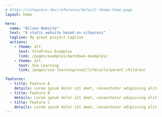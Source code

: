 ```yaml
---
# https://vitepress.dev/reference/default-theme-home-page
layout: home

hero:
  name: "Wilson Website"
  text: "A static website based on vitepress"
  tagline: My great project tagline
  actions:
    - theme: alt
      text: VitePress Examples
      link: /pages/examples/markdown-examples/
    - theme: alt
      text: Vue Learning
      link: /pages/vue-learning/vue2/lifecycle/parent_children/

features:
  - title: Feature A
    details: Lorem ipsum dolor sit amet, consectetur adipiscing elit
  - title: Feature B
    details: Lorem ipsum dolor sit amet, consectetur adipiscing elit
  - title: Feature C
    details: Lorem ipsum dolor sit amet, consectetur adipiscing elit
---
```



